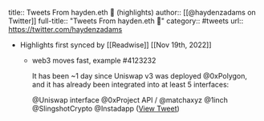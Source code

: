 title:: Tweets From hayden.eth 🦄 (highlights)
author:: [[@haydenzadams on Twitter]]
full-title:: "Tweets From hayden.eth 🦄"
category:: #tweets
url:: https://twitter.com/haydenzadams

- Highlights first synced by [[Readwise]] [[Nov 19th, 2022]]
	- web3 moves fast, example #4123232
	  
	  It has been ~1 day since Uniswap v3 was deployed @0xPolygon, and it has already been integrated into at least 5 interfaces:
	  
	  @Uniswap interface
	  @0xProject API / @matchaxyz 
	  @1inch 
	  @SlingshotCrypto 
	  @Instadapp ([View Tweet](https://twitter.com/haydenzadams/status/1473830798700785674))